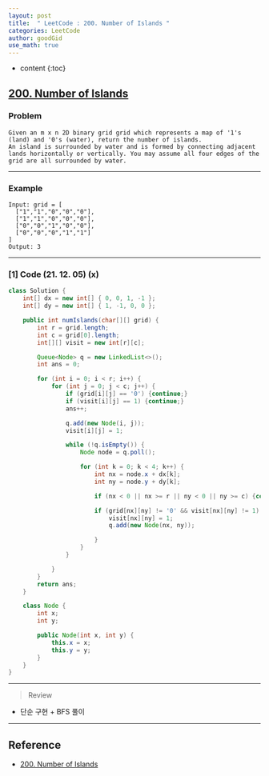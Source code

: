 ```yaml
---
layout: post
title:  " LeetCode : 200. Number of Islands "
categories: LeetCode
author: goodGid
use_math: true
---
```

* content
{:toc}

## [200. Number of Islands](https://leetcode.com/problems/number-of-islands/)

### Problem

```
Given an m x n 2D binary grid grid which represents a map of '1's (land) and '0's (water), return the number of islands.
An island is surrounded by water and is formed by connecting adjacent lands horizontally or vertically. You may assume all four edges of the grid are all surrounded by water.
```


---

### Example

```
Input: grid = [
  ["1","1","0","0","0"],
  ["1","1","0","0","0"],
  ["0","0","1","0","0"],
  ["0","0","0","1","1"]
]
Output: 3
```

---

### [1] Code (21. 12. 05) (x)

``` java
class Solution {
    int[] dx = new int[] { 0, 0, 1, -1 };
    int[] dy = new int[] { 1, -1, 0, 0 };

    public int numIslands(char[][] grid) {
        int r = grid.length;
        int c = grid[0].length;
        int[][] visit = new int[r][c];

        Queue<Node> q = new LinkedList<>();
        int ans = 0;

        for (int i = 0; i < r; i++) {
            for (int j = 0; j < c; j++) {
                if (grid[i][j] == '0') {continue;}
                if (visit[i][j] == 1) {continue;}
                ans++;

                q.add(new Node(i, j));
                visit[i][j] = 1;

                while (!q.isEmpty()) {
                    Node node = q.poll();

                    for (int k = 0; k < 4; k++) {
                        int nx = node.x + dx[k];
                        int ny = node.y + dy[k];

                        if (nx < 0 || nx >= r || ny < 0 || ny >= c) {continue;}

                        if (grid[nx][ny] != '0' && visit[nx][ny] != 1) {
                            visit[nx][ny] = 1;
                            q.add(new Node(nx, ny));

                        }
                    }
                }

            }
        }
        return ans;
    }

    class Node {
        int x;
        int y;

        public Node(int x, int y) {
            this.x = x;
            this.y = y;
        }
    }
}
```

---

> Review

* 단순 구현 + BFS 풀이



---

## Reference

* [200. Number of Islands](https://leetcode.com/problems/number-of-islands/)
